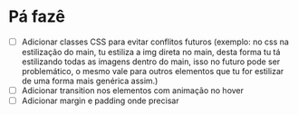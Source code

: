 # Pá fazê

- [ ] Adicionar classes CSS para evitar conflitos futuros (exemplo: no css na estilização do main, tu estiliza a img direta no main, desta forma tu tá estilizando todas as imagens dentro do main, isso no futuro pode ser problemático, o mesmo vale para outros elementos que tu for estilizar de uma forma mais genérica assim.)
- [ ] Adicionar transition nos elementos com animação no hover
- [ ] Adicionar margin e padding onde precisar
